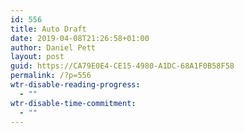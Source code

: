 ```yaml
---
id: 556
title: Auto Draft
date: 2019-04-08T21:26:58+01:00
author: Daniel Pett
layout: post
guid: https://CA79E0E4-CE15-4980-A1DC-68A1F0B58F58
permalink: /?p=556
wtr-disable-reading-progress:
  - ""
wtr-disable-time-commitment:
  - ""
---
```

